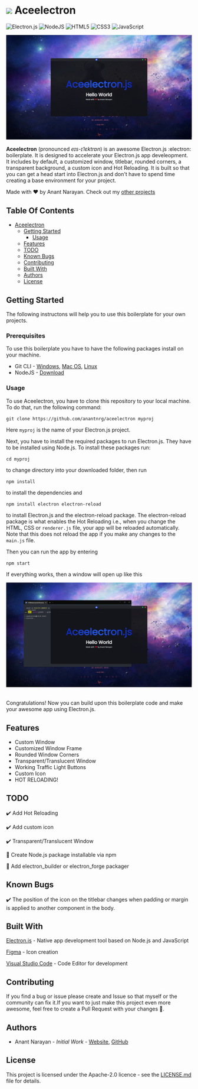 # ![ ](https://github.com/anantnrg/Aceelectron/blob/main/src/icons/aceelectron.ico) Aceelectron
![Electron.js](https://img.shields.io/badge/Electron-191970?style=for-the-badge&logo=Electron&logoColor=white) ![NodeJS](https://img.shields.io/badge/node.js-6DA55F?style=for-the-badge&logo=node.js&logoColor=white) ![HTML5](https://img.shields.io/badge/html5-%23E34F26.svg?style=for-the-badge&logo=html5&logoColor=white) ![CSS3](https://img.shields.io/badge/css3-%231572B6.svg?style=for-the-badge&logo=css3&logoColor=white) ![JavaScript](https://img.shields.io/badge/javascript-%23323330.svg?style=for-the-badge&logo=javascript&logoColor=%23F7DF1E)

![ ](https://github.com/anantnrg/Aceelectron/blob/main/readme/aceelectron_mss.png?raw=true)

**Aceelectron** (pronounced *eɪs-ɪˈlɛktrɒn*) is an awesome Electron.js :electron:  boilerplate. It is designed to accelerate your Electron.js app develeopment. It includes by default, a customized window, titlebar, rounded corners, a transparent background, a custom icon and Hot Reloading. It is built so that you can get a head start into Electron.js and don't have to spend time creating a base environment for your project.

Made with :heart: by Anant Narayan. Check out my [other projects](https://github.com/anantnrg)

<!-- TOC -->
## Table Of Contents
- [Aceelectron](#Aceelectron)
   - [Getting Started](#Getting-Started)
      - [Usage](#Usage)
   - [Features](#Features)
   - [TODO](#TODO)
   - [Known Bugs](#Known-Bugs)
   - [Contributing](#Contributing)
   - [Built With](#Built-With)
   - [Authors](#Authors)
   - [License](#License)
   

<!-- /TOC -->

## Getting Started
The following instructons will help you to use this boilerplate for your own projects.

### Prerequisites
To use this boilerplate you have to have the following packages install on your machine.
* Git CLI - [Windows](https://git-scm.com/download/win), [Mac OS](https://git-scm.com/download/mac), [Linux](https://git-scm.com/download/linux)
* NodeJS - [Download](https://nodejs.org)


### Usage
To use Aceelectron, you have to clone this repository to your local machine. To do that, run the following command: </br>
```
git clone https://github.com/anantnrg/aceelectron myproj
```
Here ```myproj``` is the name of your Electron.js project.

Next, you have to install the required packages to run Electron.js. They have to be installed using Node.js. To install these packages run:
</br>
```
cd myproj
```
to change directory into your downloaded folder, then run
</br>
```
npm install
```
to install the dependencies and 
</br>
```
npm install electron electron-reload
```
to install Electron.js and the electron-reload package. The electron-reload package is what enables the Hot Reloading i.e., when you change the HTML, CSS or ```renderer.js``` file, your app will be reloaded automatically. Note that this does not reload the app if you make any changes to the ```main.js``` file.

Then you can run the app by entering
</br>
```
npm start
```
If everything works, then a window will open up like this 
</br>

![ ](https://github.com/anantnrg/Aceelectron/blob/main/readme/aceelectron_result.png?raw=true)

</br> Congratulations! Now you can build upon this boilerplate code and make your awesome app using Electron.js.

## Features

* Custom Window
* Customized Window Frame
* Rounded Window Corners
* Transparent/Translucent Window
* Working Traffic Light Buttons
* Custom Icon
* HOT RELOADING!


## TODO


:heavy_check_mark:  Add Hot Reloading
</br>

✔️ Add custom icon
</br>

:heavy_check_mark:  Transparent/Translucent Window
</br>

:black_square_button:  Create Node.js package installable via npm
</br>

:black_square_button: Add electron_builder or electron_forge packager


## Known Bugs
:heavy_check_mark: The position of the icon on the titlebar changes when padding or margin is applied to another component in the body.


## Built With
[Electron.js](https://electronjs.org) - Native app development tool based on Node.js and JavaScript
</br>

[Figma](https://figma.com) - Icon creation
</br>

[Visual Studio Code](https://code.visualstudio.com) - Code Editor for development


## Contributing
If you find a bug or issue please create and Issue so that myself or the community can fix it.If you want to just make this project even more awesome, feel free to create a Pull Request with your changes 🙂.

## Authors
* Anant Narayan - *Initial Work* - [Website](https://anantnrg.github.io), [GitHub](https://github.com/anantnrg)


## License
This project is licensed under the Apache-2.0 licence - see the [LICENSE.md](https://github.com/anantnrg/Aceelectron/blob/main/LICENSE) file for details.
